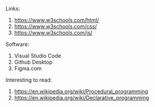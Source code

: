 Links:
1. https://www.w3schools.com/html/
2. https://www.w3schools.com/css/
3. https://www.w3schools.com/js/

Software:
1. Visual Studio Code 
2. Github Desktop 
3. Figma.com


Interesting to read:
1. https://en.wikipedia.org/wiki/Procedural_programming
2. https://en.wikipedia.org/wiki/Declarative_programming